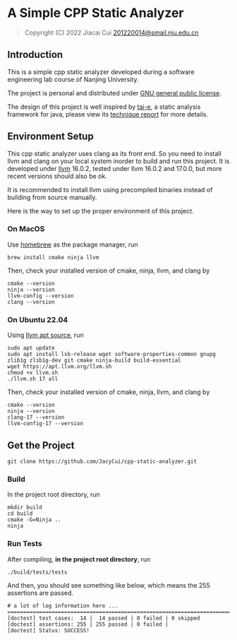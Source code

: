 # A Simple CPP Static Analyzer

> Copyright (C) 2022 Jiacai Cui <201220014@smail.nju.edu.cn>

## Introduction

This is a simple cpp static analyzer developed during
a software engineering lab course of Nanjing University.

The project is personal and distributed
under [GNU general public license](LICENSE).

The design of this project is well inspired by 
[tai-e](https://github.com/pascal-lab/Tai-e.git), 
a static analysis framework for java, please view 
its [technique report](https://arxiv.org/abs/2208.00337) 
for more details.

## Environment Setup

This cpp static analyzer uses clang as its front end. 
So you need to install llvm and clang on your local 
system inorder to build and run this project. 
It is developed under [llvm](https://llvm.org/) 
16.0.2, tested under llvm 16.0.2 and 17.0.0, 
but more recent versions should also be ok.

It is recommended to install llvm using precompiled binaries
instead of building from source manually. 

Here is the way to set up the proper environment of this
project.

### On MacOS

Use [homebrew](https://brew.sh/) as the package manager, run 

```shell
brew install cmake ninja llvm
```

Then, check your installed version of cmake, ninja, llvm, and clang by

```shell
cmake --version
ninja --version
llvm-config --version
clang --version
```

### On Ubuntu 22.04

Using [llvm apt source](https://apt.llvm.org/), run

```shell
sudo apt update 
sudo apt install lsb-release wget software-properties-common gnupg zlib1g zlib1g-dev git cmake ninja-build build-essential
wget https://apt.llvm.org/llvm.sh
chmod +x llvm.sh
./llvm.sh 17 all
```

Then, check your installed version of cmake, ninja, llvm, and clang by

```shell
cmake --version
ninja --version
clang-17 --version
llvm-config-17 --version
```

## Get the Project

```shell
git clone https://github.com/JacyCui/cpp-static-analyzer.git
```

### Build

In the project root directory, run

```shell
mkdir build
cd build
cmake -G=Ninja ..
ninja
```

### Run Tests

After compiling, **in the project root directory**, run

```shell
./build/tests/tests
```

And then, you should see something like below, which means the 255 
assertions are passed.

```shell
# a lot of log information here ...
===============================================================================
[doctest] test cases:  14 |  14 passed | 0 failed | 0 skipped
[doctest] assertions: 255 | 255 passed | 0 failed |
[doctest] Status: SUCCESS!
```

